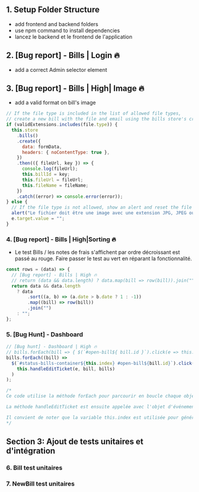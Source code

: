 ## 1. Setup Folder Structure

- add frontend and backend folders
- use npm command to install dependencies
- lancez le backend et le frontend de l'application

## 2. [Bug report] - Bills | Login 🔥

- add a correct Admin selector element

## 3. [Bug report] - Bills | High| Image 🔥

- add a valid format on bill's image

```js
// If the file type is included in the list of allowed file types,
// create a new bill with the file and email using the bills store's create method
if (validExtensions.includes(file.type)) {
  this.store
    .bills()
    .create({
      data: formData,
      headers: { noContentType: true },
    })
    .then(({ fileUrl, key }) => {
      console.log(fileUrl);
      this.billId = key;
      this.fileUrl = fileUrl;
      this.fileName = fileName;
    })
    .catch((error) => console.error(error));
} else {
  // If the file type is not allowed, show an alert and reset the file input's value
  alert("Le fichier doit être une image avec une extension JPG, JPEG ou PNG.");
  e.target.value = "";
}
```

### 4. [Bug report] - Bills | High|Sorting 🔥

- Le test Bills / les notes de frais s'affichent par ordre décroissant est passé au rouge. Faire passer le test au vert en réparant la fonctionnalité.

```js
const rows = (data) => {
  // [Bug report] - Bills | High 🔥
  // return (data && data.length) ? data.map(bill => row(bill)).join("") : ""
  return data && data.length
    ? data
        .sort((a, b) => (a.date > b.date ? 1 : -1))
        .map((bill) => row(bill))
        .join("")
    : "";
};
```

### 5. [Bug Hunt] - Dashboard

```js
// [Bug hunt] - Dashboard | High 🔥
// bills.forEach(bill => { $(`#open-bill${ bill.id }`).click(e => this.handleEditTicket(e, bill, bills)); });
bills.forEach((bill) =>
  $(`#status-bills-container${this.index} #open-bill${bill.id}`).click((e) =>
    this.handleEditTicket(e, bill, bills)
  )
);
```

```js
/*
Ce code utilise la méthode forEach pour parcourir en boucle chaque objet facture dans un tableau, et pour chaque facture, il sélectionne un élément DOM avec l'ID #open-bill${bill.id} et y attache un récepteur d'événement de clic en utilisant la méthode click de jQuery.

La méthode handleEditTicket est ensuite appelée avec l'objet d'événement e, l'objet de facture actuel et le tableau de factures comme arguments lorsque l'événement de clic est déclenché.

Il convient de noter que la variable this.index est utilisée pour générer dynamiquement l'ID de l'élément conteneur des factures. 
*/
```

## Section 3: Ajout de tests unitaires et d'intégration

### 6. Bill test unitaires

### 7. NewBill test unitaires
